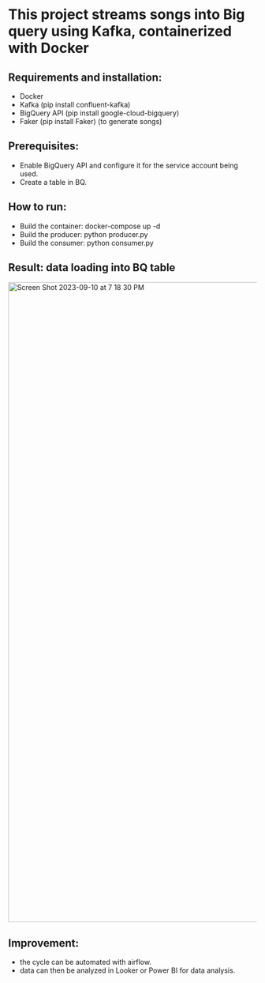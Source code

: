 # This project streams songs into Big query using Kafka, containerized with Docker 

## Requirements and installation:
- Docker
- Kafka (pip install confluent-kafka)
- BigQuery API (pip install google-cloud-bigquery)
- Faker (pip install Faker) (to generate songs)

## Prerequisites:
- Enable BigQuery API and configure it for the service account being used.
- Create a table in BQ.

## How to run:
- Build the container: docker-compose up -d
- Build the producer: python producer.py
- Build the consumer: python consumer.py

## Result: data loading into BQ table

<img width="1296" alt="Screen Shot 2023-09-10 at 7 18 30 PM" src="https://github.com/Trangle91/Songs_streaming/assets/25968329/98bceea2-9050-43cd-b0bf-17d6efb2d9b6">


## Improvement:
- the cycle can be automated with airflow.  
- data can then be analyzed in Looker or Power BI for data analysis.
